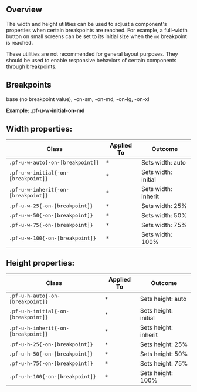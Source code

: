 ## Overview

The width and height utilities can be used to adjust a component's properties when certain breakpoints are reached. For example, a full-width button on small screens can be set to its initial size when the `md` breakpoint is reached.

These utilities are not recommended for general layout purposes. They should be used to enable responsive behaviors of certain components through breakpoints.

## Breakpoints

base (no breakpoint value), -on-sm, -on-md, -on-lg, -on-xl

**Example: .pf-u-w-initial-on-md**

## Width properties:

| Class | Applied To | Outcome |
| -- | -- | -- |
| `.pf-u-w-auto{-on-[breakpoint]}`    | `*` |  Sets width: auto    |
| `.pf-u-w-initial{-on-[breakpoint]}` | `*` |  Sets width: initial |
| `.pf-u-w-inherit{-on-[breakpoint]}` | `*` |  Sets width: inherit |
| `.pf-u-w-25{-on-[breakpoint]}`      | `*` |  Sets width: 25%    |
| `.pf-u-w-50{-on-[breakpoint]}`      | `*` |  Sets width: 50%    |
| `.pf-u-w-75{-on-[breakpoint]}`      | `*` |  Sets width: 75%    |
| `.pf-u-w-100{-on-[breakpoint]}`     | `*` |  Sets width: 100%    |

## Height properties:

| Class | Applied To | Outcome |
| -- | -- | -- |
| `.pf-u-h-auto{-on-[breakpoint]}`    | `*` |  Sets height: auto    |
| `.pf-u-h-initial{-on-[breakpoint]}` | `*` |  Sets height: initial |
| `.pf-u-h-inherit{-on-[breakpoint]}` | `*` |  Sets height: inherit |
| `.pf-u-h-25{-on-[breakpoint]}`      | `*` |  Sets height: 25%    |
| `.pf-u-h-50{-on-[breakpoint]}`      | `*` |  Sets height: 50%    |
| `.pf-u-h-75{-on-[breakpoint]}`      | `*` |  Sets height: 75%    |
| `.pf-u-h-100{-on-[breakpoint]}`     | `*` |  Sets height: 100%    |
